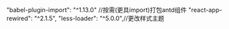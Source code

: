 "babel-plugin-import": "^1.13.0" //按需(更具import)打包antd组件
"react-app-rewired": "^2.1.5",
 "less-loader": "^5.0.0",//更改样式主题